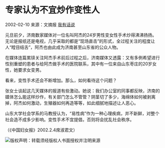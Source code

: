 # 专家认为不宜炒作变性人

2002-02-10 来源：文摘报 [我有话说](#commentAnchor)

元旦前夕，济南数家媒体对一位名叫阿杰的24岁男性变女性手术炒得沸沸扬扬。无论是报纸还是电视，几乎采取的都是“现场直击”的形式，全过程关注的程度让人“瞠目结舌”，阿杰也由此成为济南甚至山东省的公众人物。

在媒体连篇累牍关注阿杰手术前后过程之后，济南媒体又透露：又有多例希望进行性别重塑的患者与给阿杰做手术的医院联系，其中有一位来自山东枣庄的20岁女性，她要求女变男。

看来，变性手术还会不断增加。那么，如何看待这个问题？

张女士谈起这几天媒体的报道有些激动。她说：我们办公室的同事都反映，济南的媒体怎么能这样炒作，有关部门怎么不管管？阴茎切了多少，海绵体如何被剥离掉，阿杰如何激动，生殖器如何再造等等，如此细腻地描述让人恶心。

山东大学社会学系的马教授认为，“易性病”作为一种心理疾病，并不新鲜，对整个社会造不成多少影响。变性手术不宜提倡，否则将会扰乱社会秩序。

（《中国妇女报》2002.2.4席淑君文）

![版权声明：转载须经版权人书面授权并注明来源](//ad.gmw.cn/content_banner/content_650x120_qrcodes.jpg)